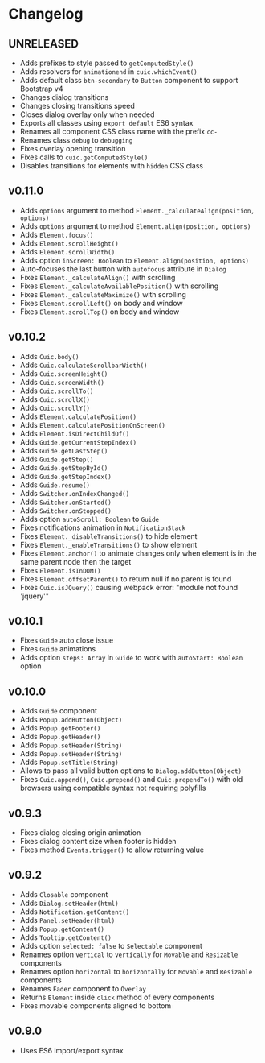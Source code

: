 # Changelog

## UNRELEASED
- Adds prefixes to style passed to `getComputedStyle()`
- Adds resolvers for `animationend` in `cuic.whichEvent()`
- Adds default class `btn-secondary` to `Button` component to support Bootstrap v4
- Changes dialog transitions
- Changes closing transitions speed
- Closes dialog overlay only when needed
- Exports all classes using `export default` ES6 syntax
- Renames all component CSS class name with the prefix `cc-`
- Renames class `debug` to `debugging`
- Fixes overlay opening transition
- Fixes calls to `cuic.getComputedStyle()`
- Disables transitions for elements with `hidden` CSS class

## v0.11.0
- Adds `options` argument to method `Element._calculateAlign(position, options)`
- Adds `options` argument to method `Element.align(position, options)`
- Adds `Element.focus()`
- Adds `Element.scrollHeight()`
- Adds `Element.scrollWidth()`
- Adds option `inScreen: Boolean` to `Element.align(position, options)`
- Auto-focuses the last button with `autofocus` attribute in `Dialog`
- Fixes `Element._calculateAlign()` with scrolling
- Fixes `Element._calculateAvailablePosition()` with scrolling
- Fixes `Element._calculateMaximize()` with scrolling
- Fixes `Element.scrollLeft()` on body and window
- Fixes `Element.scrollTop()` on body and window

## v0.10.2
- Adds `Cuic.body()`
- Adds `Cuic.calculateScrollbarWidth()`
- Adds `Cuic.screenHeight()`
- Adds `Cuic.screenWidth()`
- Adds `Cuic.scrollTo()`
- Adds `Cuic.scrollX()`
- Adds `Cuic.scrollY()`
- Adds `Element.calculatePosition()`
- Adds `Element.calculatePositionOnScreen()`
- Adds `Element.isDirectChildOf()`
- Adds `Guide.getCurrentStepIndex()`
- Adds `Guide.getLastStep()`
- Adds `Guide.getStep()`
- Adds `Guide.getStepById()`
- Adds `Guide.getStepIndex()`
- Adds `Guide.resume()`
- Adds `Switcher.onIndexChanged()`
- Adds `Switcher.onStarted()`
- Adds `Switcher.onStopped()`
- Adds option `autoScroll: Boolean` to `Guide`
- Fixes notifications animation in `NotificationStack`
- Fixes `Element._disableTransitions()` to hide element
- Fixes `Element._enableTransitions()` to show element
- Fixes `Element.anchor()` to animate changes only when element is in the same parent node then the target
- Fixes `Element.isInDOM()`
- Fixes `Element.offsetParent()` to return null if no parent is found
- Fixes `Cuic.isJQuery()` causing webpack error: "module not found 'jquery'"

## v0.10.1
- Fixes `Guide` auto close issue
- Fixes `Guide` animations
- Adds option `steps: Array` in `Guide` to work with `autoStart: Boolean` option

## v0.10.0
- Adds `Guide` component
- Adds `Popup.addButton(Object)`
- Adds `Popup.getFooter()`
- Adds `Popup.getHeader()`
- Adds `Popup.setHeader(String)`
- Adds `Popup.setHeader(String)`
- Adds `Popup.setTitle(String)`
- Allows to pass all valid button options to `Dialog.addButton(Object)` 
- Fixes `Cuic.append()`, `Cuic.prepend()` and `Cuic.prependTo()` with old browsers using compatible syntax not requiring polyfills

## v0.9.3
- Fixes dialog closing origin animation
- Fixes dialog content size when footer is hidden
- Fixes method `Events.trigger()` to allow returning value

## v0.9.2
- Adds `Closable` component
- Adds `Dialog.setHeader(html)`
- Adds `Notification.getContent()`
- Adds `Panel.setHeader(html)`
- Adds `Popup.getContent()`
- Adds `Tooltip.getContent()`
- Adds option `selected: false` to `Selectable` component
- Renames option `vertical` to `vertically` for `Movable` and `Resizable` components
- Renames option `horizontal` to `horizontally` for `Movable` and `Resizable` components
- Renames `Fader` component to `Overlay`
- Returns `Element` inside `click` method of every components
- Fixes movable components aligned to bottom

## v0.9.0
- Uses ES6 import/export syntax
